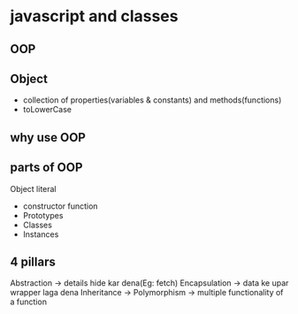 # javascript and classes

## OOP 

## Object 
- collection of properties(variables & constants) and methods(functions)
- toLowerCase

## why use OOP

## parts of OOP
Object literal 

- constructor function  
- Prototypes
- Classes
- Instances 

## 4 pillars
Abstraction -> details hide kar dena(Eg: fetch)
Encapsulation -> data ke upar wrapper laga dena
Inheritance -> 
Polymorphism -> multiple functionality of a function
